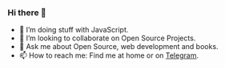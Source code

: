 ### Hi there 👋

- 🌱 I’m doing stuff with JavaScript. 
- 👯 I’m looking to collaborate on Open Source Projects.
- 💬 Ask me about Open Source, web development and books. 
- 📫 How to reach me: Find me at home or on [Telegram](https://t.me/manuelalferez).
